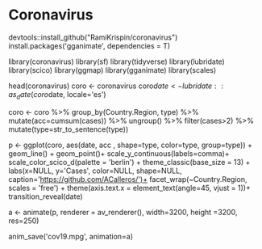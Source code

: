 # Coronavirus

devtools::install_github("RamiKrispin/coronavirus")
install.packages('gganimate', dependencies = T)

library(coronavirus)
library(sf)
library(tidyverse)
library(lubridate)
library(scico)
library(ggmap)
library(gganimate)
library(scales)

head(coronavirus)
coro <- coronavirus
coro$date <- lubridate::as_date(coro$date, locale='es')

coro <- coro %>% 
  group_by(Country.Region, type) %>% 
  mutate(acc=cumsum(cases)) %>% 
  ungroup() %>% 
  filter(cases>2) %>% 
  mutate(type=str_to_sentence(type))
  

p <- ggplot(coro, aes(date, acc , shape=type, color=type, group=type)) +
  geom_line() +
  geom_point()+
  scale_y_continuous(labels=comma)+
  scale_color_scico_d(palette = 'berlin') +
  theme_classic(base_size = 13) +
  labs(x=NULL, y='Cases', color=NULL, shape=NULL, 
       caption='https://github.com/ACalleros/')+
  facet_wrap(~Country.Region, scales = 'free') +
  theme(axis.text.x = element_text(angle=45, vjust = 1))+
  transition_reveal(date) 

a <- animate(p, renderer = av_renderer(), width=3200, height =3200, res=250)

anim_save('cov19.mpg', animation=a)

